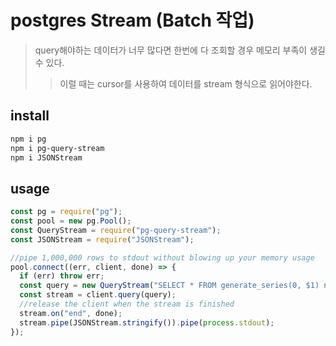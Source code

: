 # postgres Stream (Batch 작업)

> query해야하는 데이터가 너무 많다면 한번에 다 조회할 경우 메모리 부족이 생길 수 있다.
>
> > 이럴 때는 cursor를 사용하여 데이터를 stream 형식으로 읽어야한다.

## install

```sh
npm i pg
npm i pg-query-stream
npm i JSONStream
```

## usage

```ts
const pg = require("pg");
const pool = new pg.Pool();
const QueryStream = require("pg-query-stream");
const JSONStream = require("JSONStream");

//pipe 1,000,000 rows to stdout without blowing up your memory usage
pool.connect((err, client, done) => {
  if (err) throw err;
  const query = new QueryStream("SELECT * FROM generate_series(0, $1) num", [1000000]);
  const stream = client.query(query);
  //release the client when the stream is finished
  stream.on("end", done);
  stream.pipe(JSONStream.stringify()).pipe(process.stdout);
});
```
